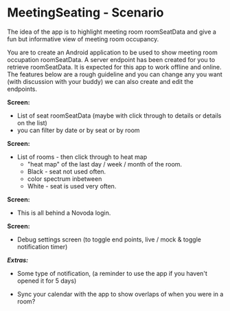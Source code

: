 # MeetingSeating - Scenario

The idea of the app is to highlight meeting room roomSeatData and give a fun but informative view of meeting room occupancy.

You are to create an Android application to be used to show meeting room occupation roomSeatData. A server endpoint has been created for you to retrieve roomSeatData. It is expected for this app to work offline and online. The features below are a rough guideline and you can change any you want (with discussion with your buddy) we can also create and edit the endpoints.

**Screen:**

- List of seat roomSeatData (maybe with click through to details or details on the list)
- you can filter by date or by seat or by room

**Screen:**

- List of rooms - then click through to heat map
	- "heat map" of the last day / week / month of the room. 
	 - Black - seat not used often.
	 - color spectrum inbetween
	 - White - seat is used very often.

**Screen:**

- This is all behind a Novoda login.

**Screen:**

- Debug settings screen (to toggle end points, live / mock & toggle notification timer)

***Extras:***

- Some type of notification, (a reminder to use the app if you haven't opened it for 5 days)

- Sync your calendar with the app to show overlaps of when you were in a room?
